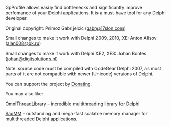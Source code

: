 GpProfile allows easily find bottlenecks and significantly improve perfomance of your Delphi applications. It is a must-have tool for any Delphi developer.

Original copyright: Primoz Gabrijelcic (gabr@17slon.com)

Small changes to make it work with Delphi 2009, 2010, XE: Anton Alisov (alan008@bk.ru)

Small changes to make it work with Delphi XE2, XE3: Johan Bontes (johan@digitsolutions.nl)

Note: source code must be compiled with CodeGear Delphi 2007, as most parts of it are not compatible with newer (Unicode) versions of Delphi.

You can support the project by [Donating](http://emorio.com).

You may also like:

[OmniThreadLibrary](https://code.google.com/p/omnithreadlibrary) - incredible multithreading library for Delphi

[SapMM](https://code.google.com/p/sapmm) - outstanding and mega-fast scalable memory manager for multithreaded Delphi applications.